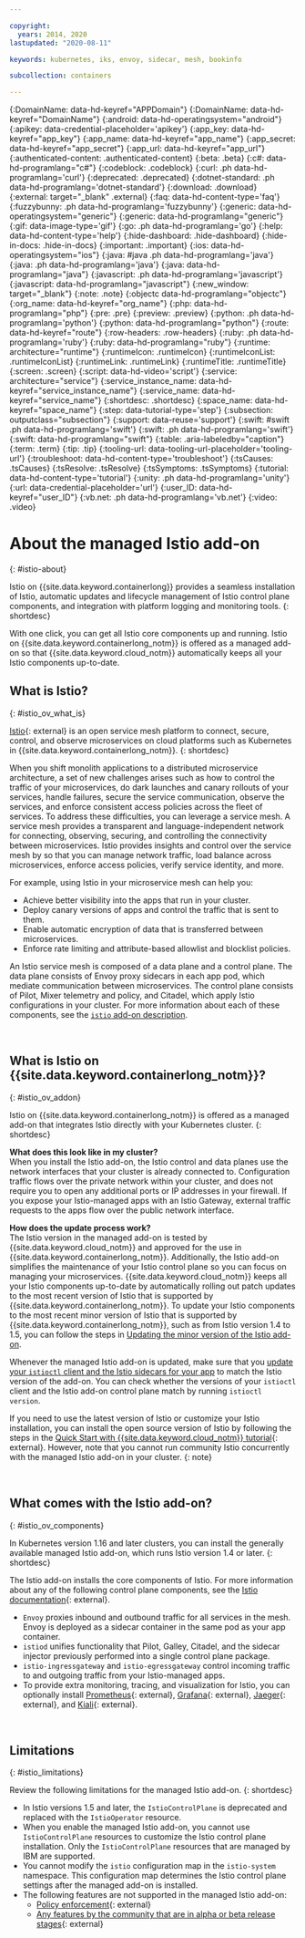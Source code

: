 ```yaml
---

copyright:
  years: 2014, 2020
lastupdated: "2020-08-11"

keywords: kubernetes, iks, envoy, sidecar, mesh, bookinfo

subcollection: containers

---
```


{:DomainName: data-hd-keyref="APPDomain"}
{:DomainName: data-hd-keyref="DomainName"}
{:android: data-hd-operatingsystem="android"}
{:apikey: data-credential-placeholder='apikey'}
{:app_key: data-hd-keyref="app_key"}
{:app_name: data-hd-keyref="app_name"}
{:app_secret: data-hd-keyref="app_secret"}
{:app_url: data-hd-keyref="app_url"}
{:authenticated-content: .authenticated-content}
{:beta: .beta}
{:c#: data-hd-programlang="c#"}
{:codeblock: .codeblock}
{:curl: .ph data-hd-programlang='curl'}
{:deprecated: .deprecated}
{:dotnet-standard: .ph data-hd-programlang='dotnet-standard'}
{:download: .download}
{:external: target="_blank" .external}
{:faq: data-hd-content-type='faq'}
{:fuzzybunny: .ph data-hd-programlang='fuzzybunny'}
{:generic: data-hd-operatingsystem="generic"}
{:generic: data-hd-programlang="generic"}
{:gif: data-image-type='gif'}
{:go: .ph data-hd-programlang='go'}
{:help: data-hd-content-type='help'}
{:hide-dashboard: .hide-dashboard}
{:hide-in-docs: .hide-in-docs}
{:important: .important}
{:ios: data-hd-operatingsystem="ios"}
{:java: #java .ph data-hd-programlang='java'}
{:java: .ph data-hd-programlang='java'}
{:java: data-hd-programlang="java"}
{:javascript: .ph data-hd-programlang='javascript'}
{:javascript: data-hd-programlang="javascript"}
{:new_window: target="_blank"}
{:note: .note}
{:objectc data-hd-programlang="objectc"}
{:org_name: data-hd-keyref="org_name"}
{:php: data-hd-programlang="php"}
{:pre: .pre}
{:preview: .preview}
{:python: .ph data-hd-programlang='python'}
{:python: data-hd-programlang="python"}
{:route: data-hd-keyref="route"}
{:row-headers: .row-headers}
{:ruby: .ph data-hd-programlang='ruby'}
{:ruby: data-hd-programlang="ruby"}
{:runtime: architecture="runtime"}
{:runtimeIcon: .runtimeIcon}
{:runtimeIconList: .runtimeIconList}
{:runtimeLink: .runtimeLink}
{:runtimeTitle: .runtimeTitle}
{:screen: .screen}
{:script: data-hd-video='script'}
{:service: architecture="service"}
{:service_instance_name: data-hd-keyref="service_instance_name"}
{:service_name: data-hd-keyref="service_name"}
{:shortdesc: .shortdesc}
{:space_name: data-hd-keyref="space_name"}
{:step: data-tutorial-type='step'}
{:subsection: outputclass="subsection"}
{:support: data-reuse='support'}
{:swift: #swift .ph data-hd-programlang='swift'}
{:swift: .ph data-hd-programlang='swift'}
{:swift: data-hd-programlang="swift"}
{:table: .aria-labeledby="caption"}
{:term: .term}
{:tip: .tip}
{:tooling-url: data-tooling-url-placeholder='tooling-url'}
{:troubleshoot: data-hd-content-type='troubleshoot'}
{:tsCauses: .tsCauses}
{:tsResolve: .tsResolve}
{:tsSymptoms: .tsSymptoms}
{:tutorial: data-hd-content-type='tutorial'}
{:unity: .ph data-hd-programlang='unity'}
{:url: data-credential-placeholder='url'}
{:user_ID: data-hd-keyref="user_ID"}
{:vb.net: .ph data-hd-programlang='vb.net'}
{:video: .video}



# About the managed Istio add-on
{: #istio-about}

Istio on {{site.data.keyword.containerlong}} provides a seamless installation of Istio, automatic updates and lifecycle management of Istio control plane components, and integration with platform logging and monitoring tools.
{: shortdesc}

With one click, you can get all Istio core components up and running. Istio on {{site.data.keyword.containerlong_notm}} is offered as a managed add-on so that {{site.data.keyword.cloud_notm}} automatically keeps all your Istio components up-to-date.

## What is Istio?
{: #istio_ov_what_is}

[Istio](https://www.ibm.com/cloud/istio){: external} is an open service mesh platform to connect, secure, control, and observe microservices on cloud platforms such as Kubernetes in {{site.data.keyword.containerlong_notm}}.
{: shortdesc}

When you shift monolith applications to a distributed microservice architecture, a set of new challenges arises such as how to control the traffic of your microservices, do dark launches and canary rollouts of your services, handle failures, secure the service communication, observe the services, and enforce consistent access policies across the fleet of services. To address these difficulties, you can leverage a service mesh. A service mesh provides a transparent and language-independent network for connecting, observing, securing, and controlling the connectivity between microservices. Istio provides insights and control over the service mesh by so that you can manage network traffic, load balance across microservices, enforce access policies, verify service identity, and more.

For example, using Istio in your microservice mesh can help you:
- Achieve better visibility into the apps that run in your cluster.
- Deploy canary versions of apps and control the traffic that is sent to them.
- Enable automatic encryption of data that is transferred between microservices.
- Enforce rate limiting and attribute-based allowlist and blocklist policies.

An Istio service mesh is composed of a data plane and a control plane. The data plane consists of Envoy proxy sidecars in each app pod, which mediate communication between microservices. The control plane consists of Pilot, Mixer telemetry and policy, and Citadel, which apply Istio configurations in your cluster. For more information about each of these components, see the [`istio` add-on description](#istio_ov_components).

<br />


## What is Istio on {{site.data.keyword.containerlong_notm}}?
{: #istio_ov_addon}

Istio on {{site.data.keyword.containerlong_notm}} is offered as a managed add-on that integrates Istio directly with your Kubernetes cluster.
{: shortdesc}

**What does this look like in my cluster?**</br>
When you install the Istio add-on, the Istio control and data planes use the network interfaces that your cluster is already connected to. Configuration traffic flows over the private network within your cluster, and does not require you to open any additional ports or IP addresses in your firewall. If you expose your Istio-managed apps with an Istio Gateway, external traffic requests to the apps flow over the public network interface.

**How does the update process work?**</br>
The Istio version in the managed add-on is tested by {{site.data.keyword.cloud_notm}} and approved for the use in {{site.data.keyword.containerlong_notm}}. Additionally, the Istio add-on simplifies the maintenance of your Istio control plane so you can focus on managing your microservices. {{site.data.keyword.cloud_notm}} keeps all your Istio components up-to-date by automatically rolling out patch updates to the most recent version of Istio that is supported by {{site.data.keyword.containerlong_notm}}. To update your Istio components to the most recent minor version of Istio that is supported by {{site.data.keyword.containerlong_notm}}, such as from Istio version 1.4 to 1.5, you can follow the steps in [Updating the minor version of the Istio add-on](/docs/containers?topic=containers-istio#istio_minor).

Whenever the managed Istio add-on is updated, make sure that you [update your `istioctl` client and the Istio sidecars for your app](/docs/containers?topic=containers-istio#update_client_sidecar) to match the Istio version of the add-on. You can check whether the versions of your `istioctl` client and the Istio add-on control plane match by running `istioctl version`.

If you need to use the latest version of Istio or customize your Istio installation, you can install the open source version of Istio by following the steps in the [Quick Start with {{site.data.keyword.cloud_notm}} tutorial](https://istio.io/latest/docs/setup/platform-setup/ibm/){: external}. However, note that you cannot run community Istio concurrently with the managed Istio add-on in your cluster.
{: note}

<br />


## What comes with the Istio add-on?
{: #istio_ov_components}

In Kubernetes version 1.16 and later clusters, you can install the generally available managed Istio add-on, which runs Istio version 1.4 or later.
{: shortdesc}

The Istio add-on installs the core components of Istio. For more information about any of the following control plane components, see the [Istio documentation](https://istio.io/latest/docs/concepts/what-is-istio/){: external}.
* `Envoy` proxies inbound and outbound traffic for all services in the mesh. Envoy is deployed as a sidecar container in the same pod as your app container.
* `istiod` unifies functionality that Pilot, Galley, Citadel, and the sidecar injector previously performed into a single control plane package.
* `istio-ingressgateway` and `istio-egressgateway` control incoming traffic to and outgoing traffic from your Istio-managed apps.
* To provide extra monitoring, tracing, and visualization for Istio, you can optionally install [Prometheus](https://prometheus.io/){: external}, [Grafana](https://grafana.com/){: external}, [Jaeger](https://www.jaegertracing.io/){: external}, and [Kiali](https://kiali.io/){: external}.

<br />


## Limitations
{: #istio_limitations}

Review the following limitations for the managed Istio add-on.
{: shortdesc}

* In Istio versions 1.5 and later, the `IstioControlPlane` is deprecated and replaced with the `IstioOperator` resource.
* When you enable the managed Istio add-on, you cannot use `IstioControlPlane` resources to customize the Istio control plane installation. Only the `IstioControlPlane` resources that are managed by IBM are supported.
* You cannot modify the `istio` configuration map in the `istio-system` namespace. This configuration map determines the Istio control plane settings after the managed add-on is installed.
* The following features are not supported in the managed Istio add-on:
  * [Policy enforcement](https://istio.io/latest/docs/tasks/policy-enforcement/enabling-policy/){: external}
  * [Any features by the community that are in alpha or beta release stages](https://istio.io/latest/about/feature-stages/){: external}
